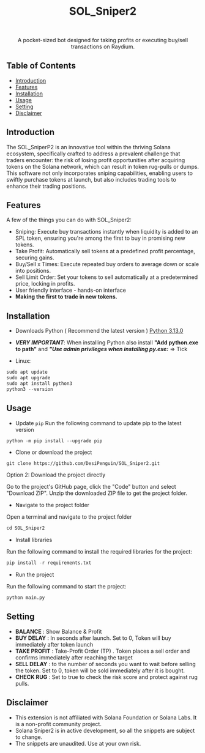 <h1 align="center"> SOL_Sniper2 </h1> <br>
<p align="center">
  <a href=""> 
    
  </a>
</p>

<p align="center">
  A pocket-sized bot designed for taking profits or executing buy/sell transactions on Raydium.
</p>


<!-- START doctoc generated TOC please keep comment here to allow auto update -->
<!-- DON'T EDIT THIS SECTION, INSTEAD RE-RUN doctoc TO UPDATE -->
## Table of Contents

- [Introduction](#introduction)
- [Features](#features)
- [Installation](#Installation)
- [Usage](#Usage)
- [Setting](#Setting-)
- [Disclaimer ](#Disclaimer)

<!-- END doctoc generated TOC please keep comment here to allow auto update -->

## Introduction

The SOL_SniperP2 is an innovative tool within the thriving Solana ecosystem, specifically crafted to address a prevalent challenge that traders encounter: the risk of losing profit opportunities after acquiring tokens on the Solana network, which can result in token rug-pulls or dumps. This software not only incorporates sniping capabilities, enabling users to swiftly purchase tokens at launch, but also includes trading tools to enhance their trading positions.


## Features

A few of the things you can do with SOL_Sniper2:

- Sniping: Execute buy transactions instantly when liquidity is added to an SPL token, ensuring you're among the first to buy in promising new tokens.
- Take Profit: Automatically sell tokens at a predefined profit percentage, securing gains.
- Buy/Sell x Times: Execute repeated buy orders to average down or scale into positions.
- Sell Limit Order: Set your tokens to sell automatically at a predetermined price, locking in profits.
- User friendly interface - hands-on interface
- **Making the first to trade in new tokens.**

## Installation

- Downloads Python ( Recommend the latest version )  [Python 3.13.0](https://www.python.org/downloads/)
-  ***VERY IMPORTANT***: When installing Python also install **"Add python.exe to path"** and ***"Use admin privileges when installing py.exe:*** => Tick

-  Linux:
```python
sudo apt update
sudo apt upgrade
sudo apt install python3
python3 --version
```

## Usage

- Update `pip` Run the following command to update pip to the latest version

```python
python -m pip install --upgrade pip
```
- Clone or download the project

```git 
git clone https://github.com/DesiPenguin/SOL_Sniper2.git
```

Option 2: Download the project directly

Go to the project's GitHub page, click the "Code" button and select "Download ZIP". Unzip the downloaded ZIP file to get the project folder.

- Navigate to the project folder

Open a terminal and navigate to the project folder

```python
cd SOL_Sniper2
```

- Install libraries

Run the following command to install the required libraries for the project:

```python
pip install -r requirements.txt
```

- Run the project

Run the following command to start the project:



```python
python main.py
```



## Setting
- **BALANCE** : Show Balance & Profit
- **BUY DELAY** : In seconds after launch. Set to 0, Token will buy immediately after token launch
- **TAKE PROFIT** : Take-Profit Order (TP) . Token places a sell order and confirms immediately after reaching the target
- **SELL DELAY** : to the number of seconds you want to wait before selling the token. Set to 0, token will be sold immediately after it is bought.
- **CHECK RUG** : Set to true to check the risk score and protect against rug pulls.


## Disclaimer

- This extension is not affiliated with Solana Foundation or Solana Labs. It is a non-profit community project.
- Solana Sniper2 is in active development, so all the snippets are subject to change.
- The snippets are unaudited. Use at your own risk.

